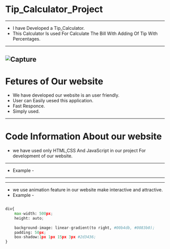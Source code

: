 # **Tip_Calculator_Project**

---
* I have Developed a Tip_Calculator.
* This Calculator Is used For Calculate The Bill With Adding Of Tip With Percentages.
 ----
![Capture](https://user-![image](https://user-images.githubusercontent.com/96167336/186343778-16a9423c-c5a2-4af8-8ba4-dc70f6587974.png))
----
 # **Fetures of Our website**
 * We have developed our website is an user friendly.
* User can Easily uesed this application.
* Fast Responce.
* Simply used.

----
# **Code Information About our website**
* we have used only HTML,CSS And JavaScript in our project For development of our website.
----
* Example -
---

---
* we use animation feature in our website make interactive and attractive.
* Example -
```python

div{
    max-width: 500px;
    height: auto;
   
    background-image: linear-gradient(to right, #00b4db, #0083b0); 
    padding: 50px;
    box-shadow:1px 1px 15px 3px #2d3436;
}
```
